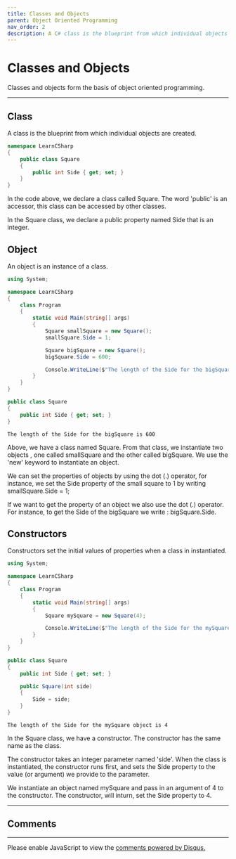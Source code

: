 ```yaml
---
title: Classes and Objects
parent: Object Oriented Programming
nav_order: 2
description: A C# class is the blueprint from which individual objects are created.
---
```


# Classes and Objects

Classes and objects form the basis of object oriented programming.

****

## Class

A class is the blueprint from which individual objects are created.

```csharp
namespace LearnCSharp
{
    public class Square
    {
        public int Side { get; set; }
    }
}
```

In the code above, we declare a class called Square. The word 'public' is an accessor, this class can be accessed by other classes. 

In the Square class, we declare a public property named Side that is an integer.

## Object

An object is an instance of a class.

```csharp
using System;

namespace LearnCSharp
{
    class Program
    {
        static void Main(string[] args)
        {
            Square smallSquare = new Square();
            smallSquare.Side = 1;

            Square bigSquare = new Square();
            bigSquare.Side = 600;

            Console.WriteLine($"The length of the Side for the bigSquare is {bigSquare.Side}");
        }
    }
}

public class Square
{
    public int Side { get; set; }
}
```

```
The length of the Side for the bigSquare is 600
```

Above, we have a class named Square. From that class, we instantiate two objects , one called smallSquare and the other called bigSquare. We use the 'new' keyword to instantiate an object. 

We can set the properties of objects by using the dot (.) operator, for instance, we set the Side property of the small square to 1 by writing smallSquare.Side = 1;

If we want to get the property of an object we also use the dot (.) operator. For instance, to get the Side of the bigSquare we write : bigSquare.Side.

## Constructors

Constructors set the initial values of properties when a class in instantiated.

```csharp
using System;

namespace LearnCSharp
{
    class Program
    {
        static void Main(string[] args)
        {
            Square mySquare = new Square(4);

            Console.WriteLine($"The length of the Side for the mySquare object is {mySquare.Side}");
        }
    }
}

public class Square
{
    public int Side { get; set; }

    public Square(int side)
    {
        Side = side;
    }
}
```

```
The length of the Side for the mySquare object is 4
```

In the Square class, we have a constructor. The constructor has the same name as the class. 

The constructor takes an integer parameter named 'side'. When the class is instantiated, the constructor runs first, and sets the Side property to the value (or argument) we provide to the parameter.

We instantiate an object named mySquare and pass in an argument of 4 to the constructor. The constructor, will inturn, set the Side property to 4.

<script async src="https://pagead2.googlesyndication.com/pagead/js/adsbygoogle.js"></script>
<!-- horizontal_display_ad -->
<ins class="adsbygoogle"
     style="display:block"
     data-ad-client="ca-pub-0640869077433160"
     data-ad-slot="8459798581"
     data-ad-format="auto"
     data-full-width-responsive="true"></ins>
<script>
     (adsbygoogle = window.adsbygoogle || []).push({});
</script>

****
## Comments
****
<div id="disqus_thread"></div>
<script>

var disqus_config = function () {
this.page.url = 'https://csharp.rclapp.com/object-oriented-programming/classes-objects.html';  
this.page.identifier = 'classes-objects'; 
};

(function() {
var d = document, s = d.createElement('script');
s.src = 'https://csharper.disqus.com/embed.js';
s.setAttribute('data-timestamp', +new Date());
(d.head || d.body).appendChild(s);
})();
</script>
<noscript>Please enable JavaScript to view the <a href="https://disqus.com/?ref_noscript">comments powered by Disqus.</a></noscript>
